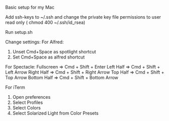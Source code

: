 Basic setup for my Mac

Add ssh-keys to ~/.ssh and change the private key file permissions to user read only ( chmod 400 ~/.ssh/id_rsea)

Run setup.sh

Change settings:
For Alfred:
 1. Unset Cmd+Space as spotlight shortcut
 2. Set Cmd+Space as alfred shortcut

For Spectacle:
 Fullscreen  => Cmd + Shift + Enter
 Left Half   => Cmd + Shift + Left Arrow
 Right Half  => Cmd + Shift + Right Arrow
 Top Half    => Cmd + Shift + Top Arrow
 Bottom Half => Cmd + Shift + Bottom Arrow

For iTerm
 1. Open preferences
 2. Select Profiles
 3. Select Colors
 4. Select Solarized Light from Color Presets
